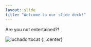 ```yaml
---
layout: slide
title: "Welcome to our slide deck!"
---
```


Are you not entertained?!

![luchadortocat](https://octodex.github.com/images/luchadortocat.png)
{: .center}
